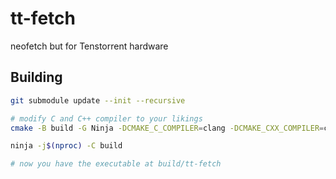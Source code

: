 # tt-fetch
neofetch but for Tenstorrent hardware

## Building
```sh
git submodule update --init --recursive

# modify C and C++ compiler to your likings
cmake -B build -G Ninja -DCMAKE_C_COMPILER=clang -DCMAKE_CXX_COMPILER=clang++

ninja -j$(nproc) -C build

# now you have the executable at build/tt-fetch
```
